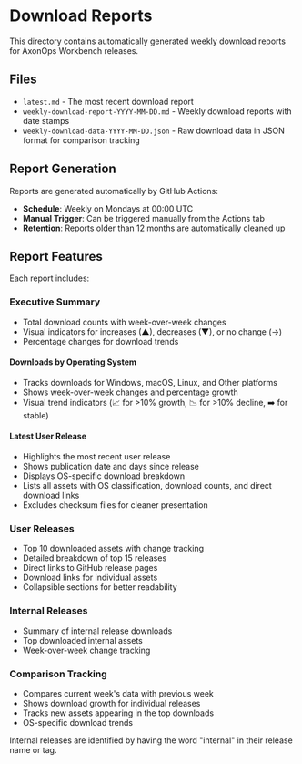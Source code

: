 # Download Reports

This directory contains automatically generated weekly download reports for AxonOps Workbench releases.

## Files

- `latest.md` - The most recent download report
- `weekly-download-report-YYYY-MM-DD.md` - Weekly download reports with date stamps
- `weekly-download-data-YYYY-MM-DD.json` - Raw download data in JSON format for comparison tracking

## Report Generation

Reports are generated automatically by GitHub Actions:
- **Schedule**: Weekly on Mondays at 00:00 UTC
- **Manual Trigger**: Can be triggered manually from the Actions tab
- **Retention**: Reports older than 12 months are automatically cleaned up

## Report Features

Each report includes:

### Executive Summary
- Total download counts with week-over-week changes
- Visual indicators for increases (▲), decreases (▼), or no change (→)
- Percentage changes for download trends

#### Downloads by Operating System
- Tracks downloads for Windows, macOS, Linux, and Other platforms
- Shows week-over-week changes and percentage growth
- Visual trend indicators (📈 for >10% growth, 📉 for >10% decline, ➡️ for stable)

#### Latest User Release
- Highlights the most recent user release
- Shows publication date and days since release
- Displays OS-specific download breakdown
- Lists all assets with OS classification, download counts, and direct download links
- Excludes checksum files for cleaner presentation

### User Releases
- Top 10 downloaded assets with change tracking
- Detailed breakdown of top 15 releases
- Direct links to GitHub release pages
- Download links for individual assets
- Collapsible sections for better readability

### Internal Releases
- Summary of internal release downloads
- Top downloaded internal assets
- Week-over-week change tracking

### Comparison Tracking
- Compares current week's data with previous week
- Shows download growth for individual releases
- Tracks new assets appearing in the top downloads
- OS-specific download trends

Internal releases are identified by having the word "internal" in their release name or tag.
